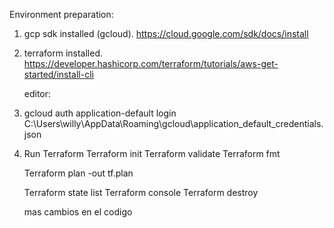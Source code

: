 Environment preparation:
1. gcp sdk installed (gcloud).
    https://cloud.google.com/sdk/docs/install

2. terraform installed.
    https://developer.hashicorp.com/terraform/tutorials/aws-get-started/install-cli
    
    editor: 
3. gcloud auth application-default login
   C:\Users\willy\AppData\Roaming\gcloud\application_default_credentials.json

4. Run Terraform
    Terraform init
        Terraform validate
        Terraform fmt
    
    Terraform plan -out tf.plan
    
    Terraform state list
    Terraform console
    Terraform destroy
    
    mas cambios en el codigo
